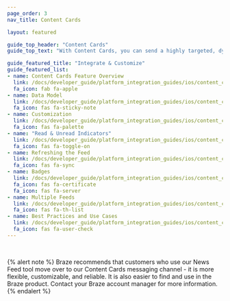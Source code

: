 ```yaml
---
page_order: 3
nav_title: Content Cards

layout: featured

guide_top_header: "Content Cards"
guide_top_text: "With Content Cards, you can send a highly targeted, dynamic stream of rich content to your customers right within the apps they love, without interrupting their experience. In addition, Content Cards support more personalized features, including card pinning, card dismissal, API-based delivery, custom card expiration times, card analytics, and easy coordination with push notifications. Note that Content Cards are __not__ available out-of-the-box and must be purchased. To get started with Content Cards, reach out to your Customer Success Manager for more information."

guide_featured_title: "Integrate & Customize"
guide_featured_list:
- name: Content Cards Feature Overview
  link: /docs/developer_guide/platform_integration_guides/ios/content_cards/overview/
  fa_icon: fab fa-apple
- name: Data Model
  link: /docs/developer_guide/platform_integration_guides/ios/content_cards/data_model/
  fa_icon: fas fa-sticky-note
- name: Customization
  link: /docs/developer_guide/platform_integration_guides/ios/content_cards/customization/
  fa_icon: fas fa-palette
- name: "Read & Unread Indicators"
  link: /docs/developer_guide/platform_integration_guides/ios/content_cards/read_unread_indicators/
  fa_icon: fas fa-toggle-on
- name: Refreshing the Feed
  link: /docs/developer_guide/platform_integration_guides/ios/content_cards/refreshing_the_feed/
  fa_icon: fas fa-sync
- name: Badges
  link: /docs/developer_guide/platform_integration_guides/ios/content_cards/badges/
  fa_icon: fas fa-certificate
  fa_icon: fas fa-server
- name: Multiple Feeds
  link: /docs/developer_guide/platform_integration_guides/ios/content_cards/multiple_feeds/
  fa_icon: fas fa-th-list
- name: Best Practices and Use Cases
  link: /docs/developer_guide/platform_integration_guides/ios/content_cards/best_practices/
  fa_icon: fas fa-user-check
---
```

<br>

{% alert note %}
Braze recommends that customers who use our News Feed tool move over to our Content Cards messaging channel - it is more flexible, customizable, and reliable. It is also easier to find and use in the Braze product. Contact your Braze account manager for more information.
{% endalert %}

<br>
